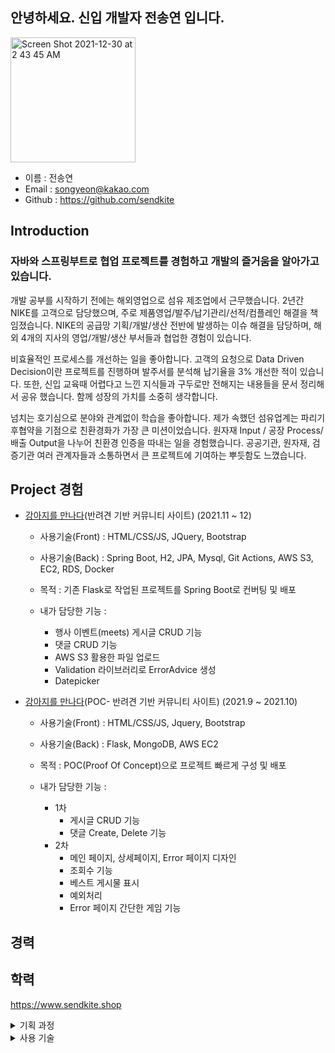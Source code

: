 ### 

## 안녕하세요. 신입 개발자 전송연 입니다.
<img width="200" alt="Screen Shot 2021-12-30 at 2 43 45 AM" src="https://user-images.githubusercontent.com/90877864/147689358-817795ce-2d31-46c4-85ca-adf46339cd9f.png">

- 이름 : 전송연
- Email : songyeon@kakao.com
- Github : https://github.com/sendkite

## Introduction

<h3>자바와 스프링부트로 협업 프로젝트를 경험하고 개발의 즐거움을 알아가고 있습니다.</h3>

개발 공부를 시작하기 전에는 해외영업으로 섬유 제조업에서 근무했습니다. 
2년간 NIKE를 고객으로 담당했으며, 주로 제품영업/발주/납기관리/선적/컴플레인 해결을 책임졌습니다. 
NIKE의 공급망 기획/개발/생산 전반에 발생하는 이슈 해결을 담당하며, 해외 4개의 지사의 영업/개발/생산 부서들과 협업한 경험이 있습니다. 

비효율적인 프로세스를 개선하는 일을 좋아합니다. 고객의 요청으로 Data Driven Decision이란 프로젝트를 진행하며 발주서를 분석해 납기율을 3% 개선한 적이 있습니다. 
또한, 신입 교육때 어렵다고 느낀 지식들과 구두로만 전해지는 내용들을 문서 정리해서 공유 했습니다. 함께 성장의 가치를 소중히 생각합니다.

넘치는 호기심으로 분야와 관계없이 학습을 좋아합니다. 제가 속했던 섬유업계는 파리기후협약을 기점으로 친환경화가 가장 큰 미션이었습니다. 
원자재 Input / 공장 Process/ 배출 Output을 나누어 친환경 인증을 따내는 일을 경험했습니다. 
공공기관, 원자재, 검증기관 여러 관계자들과 소통하면서 큰 프로젝트에 기여하는 뿌듯함도 느꼈습니다. 


## Project 경험

- [강아지를 만나다](https://github.com/thalals/MaruMaru_sparta_ver.Spring)(반려견 기반 커뮤니티 사이트) (2021.11 ~ 12)
    - 사용기술(Front) : HTML/CSS/JS, JQuery, Bootstrap
    - 사용기술(Back) : Spring Boot, H2, JPA, Mysql, Git Actions, AWS S3, EC2, RDS, Docker

    - 목적 : 기존 Flask로 작업된 프로젝트를 Spring Boot로 컨버팅 및 배포
    - 내가 담당한 기능 :
        - 행사 이벤트(meets) 게시글 CRUD 기능
        - 댓글 CRUD 기능
        - AWS S3 활용한 파일 업로드
        - Validation 라이브러리로 ErrorAdvice 생성
        - Datepicker


- [강아지를 만나다](https://github.com/thalals/MaruMaru_sparta)(POC- 반려견 기반 커뮤니티 사이트) (2021.9 ~ 2021.10)
    - 사용기술(Front) : HTML/CSS/JS, Jquery, Bootstrap
    - 사용기술(Back) : Flask, MongoDB, AWS EC2

    - 목적 : POC(Proof Of Concept)으로 프로젝트 빠르게 구성 및 배포
    - 내가 담당한 기능 :
        - 1차
            - 게시글 CRUD 기능
            - 댓글 Create, Delete 기능
        - 2차
            - 메인 페이지, 상세페이지, Error 페이지 디자인
            - 조회수 기능
            - 베스트 게시물 표시
            - 예외처리
            - Error 페이지 간단한 게임 기능

## 경력


## 학력


https://www.sendkite.shop

<details>
<summary>기획 과정</summary>

- 평소 좋아하는 신발로 칼라를 먼저 정하고 패션 잡지 같은 느낌을 주고 싶었음
- 아래의 이미지들을 참고

![Screen Shot 2021-12-29 at 6 07 21 PM](https://user-images.githubusercontent.com/90877864/147645496-d7df2823-e70f-410b-a15d-6ab4215e4fa2.png)

- 참고 이미지들을 기반으로 와이어프레임(굿노트), 로고(프로크리에이트) 제작

![Screen Shot 2021-12-29 at 6 07 01 PM](https://user-images.githubusercontent.com/90877864/147645470-0871d1f9-7319-46bb-b1c8-ff9520536a6a.png)

- 완성한 index.html 이미지, bootstrap 컴포넌트 + 색상 변경 + 레이아웃 사용

![Screen Shot 2021-12-29 at 6 08 52 PM](https://user-images.githubusercontent.com/90877864/147645610-2bd31ace-8d0d-4ff0-98b7-f3134192645e.png)

</details>

<details>
<summary>사용 기술</summary>
# 사용기술

1) 배포
- AWS S3 정적 호스팅
- CloudFront
- Route53
- 가비아 도메인

2) 프론트
- Bootstrap
- HTML/CSS
- Fontawesome
</details>

